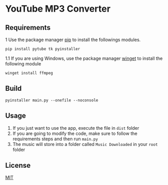 # YouTube MP3 Converter

## Requirements

1 Use the package manager [pip](https://pip.pypa.io/en/stable/) to install the followings modules.

```
pip install pytube tk pyinstaller
```

1.1 If you are using Windows, use the package manager [winget](https://learn.microsoft.com/es-es/windows/package-manager/winget/) to install the following module
```
winget install ffmpeg
```

## Build
```
pyinstaller main.py --onefile --noconsole
```

## Usage
1. If you just want to use the app, execute the file in ``dist`` folder
2. If you are going to modify the code, make sure to follow the requirements steps and then run ``main.py``
3. The music will store into a folder called ``Music Downloaded`` in your ``root`` folder

## License

[MIT](https://choosealicense.com/licenses/mit/)
